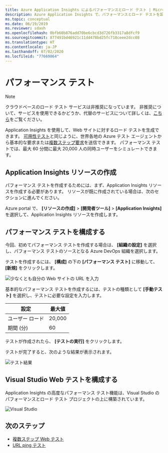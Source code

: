 ```yaml
---
title: Azure Application Insights によるパフォーマンスとロード テスト | Microsoft Docs
description: Azure Application Insights で、パフォーマンスとロード テストを設定します
ms.topic: conceptual
ms.date: 06/19/2019
ms.reviewer: sdash
ms.openlocfilehash: 0bfb60b876add70be6cbcd3d726fb3317a8dfcf9
ms.sourcegitcommit: 877491bd46921c11dd478bd25fc718ceee2dcc08
ms.translationtype: HT
ms.contentlocale: ja-JP
ms.lasthandoff: 07/02/2020
ms.locfileid: "77669864"
---
```

# <a name="performance-testing"></a>パフォーマンス テスト

> [!NOTE]
> クラウドベースのロード テスト サービスは非推奨になっています。 非推奨について、サービスを使用できるかどうか、代替のサービスについて詳しくは、[こちら](https://docs.microsoft.com/azure/devops/test/load-test/overview?view=azure-devops)をご覧ください。

Application Insights を使用して、Web サイトに対するロード テストを生成できます。 [可用性テスト](monitor-web-app-availability.md)と同じように、世界各地の Azure テスト エージェントから基本的な要求または[複数ステップ要求](availability-multistep.md)を送信できます。 パフォーマンス テストでは、最大 60 分間に最大 20,000 人の同時ユーザーをシミュレートできます。

## <a name="create-an-application-insights-resource"></a>Application Insights リソースの作成

パフォーマンス テストを作成するためには、まず、Application Insights リソースを作成する必要があります。 リソースが既に作成されている場合は、次のセクションに進んでください。

Azure portal で、 **[リソースの作成]**  >  **[開発者ツール]**  >  **[Application Insights]** を選択して、Application Insights リソースを作成します。

## <a name="configure-performance-testing"></a>パフォーマンス テストを構成する

今回、初めてパフォーマンス テストを作成する場合は、 **[組織の設定]** を選択し、パフォーマンス テストのソースとなる Azure DevOps 組織を選択します。

テストを作成するには、 **[構成]** の下の **[パフォーマンス テスト]** に移動して、 **[新規]** をクリックします。

![少なくとも自分の Web サイトの URL を入力](./media/performance-testing/new-performance-test.png)

基本的なパフォーマンス テストを作成するには、テストの種類として **[手動テスト]** を選択し、テストに必要な設定を入力します。

|設定| 最大値
|----------|------------|
| ユーザー ロード | 20,000 |
| 期間 (分)  | 60 |  

テストが作成されたら、 **[テストの実行]** をクリックします。

テストが完了すると、次のような結果が表示されます。

![テスト結果](./media/performance-testing/test-results.png)

## <a name="configure-visual-studio-web-test"></a>Visual Studio Web テストを構成する

Application Insights の高度なパフォーマンス テスト機能は、Visual Studio のパフォーマンスとロード テスト プロジェクトの上に構築されています。

![Visual Studio ](./media/performance-testing/visual-studio-test.png)

## <a name="next-steps"></a>次のステップ

* [複数ステップ Web テスト](availability-multistep.md)
* [URL ping テスト](monitor-web-app-availability.md)

